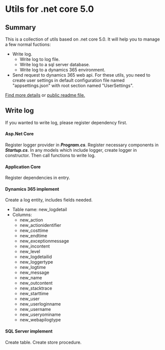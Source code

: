 # Utils for .net core 5.0
## Summary
This is a collection of utils based on .net core 5.0. It will help you to manage a few normal fuctions:
- Write log.
  - Write log to log file.
  - Write log to a sql server database.
  - Write log to a dynamics 365 environment.
- Send request to dynamics 365 web api.
For these utils, you need to create user settings in default configuration file named "appsettings.json" with root section named "UserSettings".

[Find more details](https://raw.githubusercontent.com/RogerMSCN/public/main/Public%20Documents/Utils.NetCore.md) or [public readme file.](https://github.com/RogerMSCN/public/blob/main/Public%20Documents/Utils.NetCore.md)
## Write log
If you wanted to write log, please register dependency first.
#### Asp.Net Core
Register logger provider in ***Program.cs***.
Register necessary components in ***Startup.cs***.
In any models which include logger, create logger in constructor.
Then call functions to write log.
#### Application Core
Register dependencies in entry.
#### Dynamics 365 implement
Create a log entity, includes fields needed.
- Table name: new_logdetail
- Columns:
  - new_action
  - new_actionidentifier
  - new_costtime
  - new_endtime
  - new_exceptionmessage
  - new_incontent
  - new_level
  - new_logdetailid
  - new_loggertype
  - new_logtime
  - new_message
  - new_name
  - new_outcontent
  - new_stacktrace
  - new_starttime
  - new_user
  - new_userloginname
  - new_username
  - new_useryominame
  - new_webapilogtype
#### SQL Server implement
Create table.
Create store procedure.